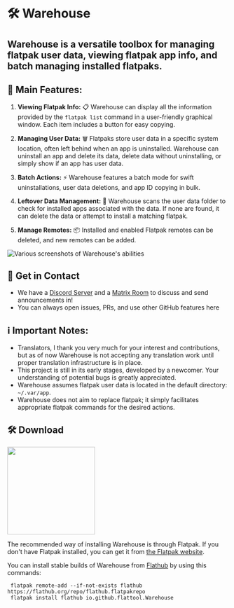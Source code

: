 # 🛠️ Warehouse

## Warehouse is a versatile toolbox for managing flatpak user data, viewing flatpak app info, and batch managing installed flatpaks.

## 🚀 Main Features:

1. **Viewing Flatpak Info:** 📋 Warehouse can display all the information provided by the `flatpak list` command in a user-friendly graphical window. Each item includes a button for easy copying.

2. **Managing User Data:** 🗑️ Flatpaks store user data in a specific system location, often left behind when an app is uninstalled. Warehouse can uninstall an app and delete its data, delete data without uninstalling, or simply show if an app has user data.

3. **Batch Actions:** ⚡ Warehouse features a batch mode for swift uninstallations, user data deletions, and app ID copying in bulk.

4. **Leftover Data Management:** 📁 Warehouse scans the user data folder to check for installed apps associated with the data. If none are found, it can delete the data or attempt to install a matching flatpak.

5. **Manage Remotes:** 📦 Installed and enabled Flatpak remotes can be deleted, and new remotes can be added.

![Various screenshots of Warehouse's abilities](screenshots.png)

## 💬 Get in Contact
- We have a [Discord Server](https://discord.gg/HVPF9Yg6) and a [Matrix Room](https://matrix.to/#/!SxRiApuHYRpJNgqxso:matrix.org) to discuss and send announcements in!
- You can always open issues, PRs, and use other GitHub features here

## ℹ️ Important Notes:
- Translators, I thank you very much for your interest and contributions, but as of now Warehouse is not accepting any translation work until proper translation infrastructure is in place.
- This project is still in its early stages, developed by a newcomer. Your understanding of potential bugs is greatly appreciated.
- Warehouse assumes flatpak user data is located in the default directory: `~/.var/app`.
- Warehouse does not aim to replace flatpak; it simply facilitates appropriate flatpak commands for the desired actions.

## 🛠️ Download

<a href="https://flathub.org/apps/io.github.flattool.Warehouse" align="center">
  <img width="200" src="https://flathub.org/assets/badges/flathub-badge-i-en.png">
</a>

The recommended way of installing Warehouse is through Flatpak. If you don't have
Flatpak installed, you can get it from [the Flatpak website](https://flatpak.org/setup).

You can install stable builds of Warehouse from [Flathub](https://flathub.org)
by using this commands:
   ```shell
    flatpak remote-add --if-not-exists flathub https://flathub.org/repo/flathub.flatpakrepo
    flatpak install flathub io.github.flattool.Warehouse
   ```
